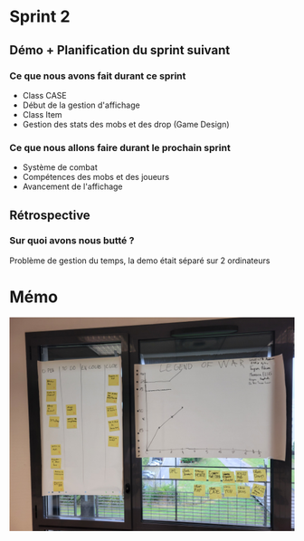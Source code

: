 # Sprint 2

## Démo + Planification du sprint suivant

### Ce que nous avons fait durant ce sprint
- Class CASE
- Début de la gestion d'affichage
- Class Item
- Gestion des stats des mobs et des drop (Game Design)

### Ce que nous allons faire durant le prochain sprint

- Système de combat
- Compétences des mobs et des joueurs
- Avancement de l'affichage

## Rétrospective

### Sur quoi avons nous butté ?
Problème de gestion du temps, la demo était séparé sur 2 ordinateurs

# Mémo
![radiateur](doc/sprint-2/radiateur.jpg)

